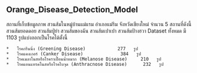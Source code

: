 ## Orange_Disease_Detection_Model
สถานที่เก็บข้อมูลภาพ สวนส้มในหมู่บ้านแม่แรม อำเภอแม่ริม จังหวัดเชียงใหม่ จำนวน 5 สถานที่ดังนี้ สวนส้มยอดดอย สวนส้มปู่ย่า สวนส้มของฉัน สวนส้มเปาเปา สวนส้มป้างฮวา Dataset ทั้งหมด มี 1103 รูปแบ่งออกเป็นโรคได้ตั้งนี้
```
*   โรคกรีนนิ่ง (Greening Disease) 			  277   รูป
*   โรคแคงเกอร์ (Canker Disease) 			  384   รูป
*   โรคเมลาโนสหรือโรคราเปื้อนน้ำหมาก (Melanose Disease)     210   รูป
*   โรคแอนแทรคโนสหรือโรคใบจุด (Anthracnose Disease)      232   รูป
```
